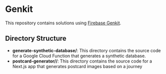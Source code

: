 # Genkit

This repository contains solutions using [Firebase Genkit](https://firebase.google.com/docs/genkit).

## Directory Structure

- **generate-synthetic-database/**: This directory contains the source code for a Google Cloud Function that generates a synthetic database.
- **postcard-generator//**: This directory contains the source code for a Next.js app that generates postcard images based on a journey
